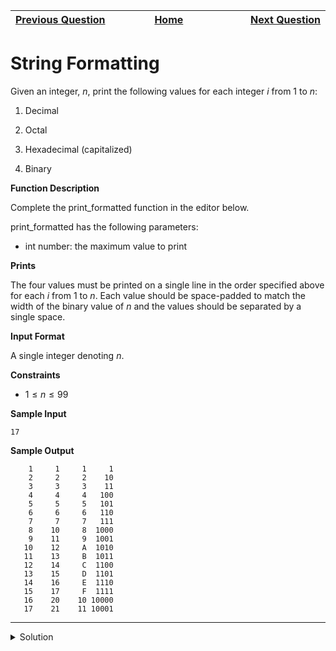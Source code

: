 | <img width=1000>[Previous Question](https://github.com/Kevin-Lago/python-hackerrank-solutions/tree/main/src/python/strings/designer_door_mat)</img> | <img width=1000>[Home](https://github.com/Kevin-Lago/python-hackerrank-solutions)</img> | <img width=1000>[Next Question](https://github.com/Kevin-Lago/python-hackerrank-solutions/tree/main/src/python/strings/alphabet_rangoli)</img> |
|:---|:---:|---:|

# String Formatting

Given an integer, $n$, print the following values for each integer $i$ from $1$ to $n$:

1. Decimal

2. Octal

3. Hexadecimal (capitalized)

4. Binary

__Function Description__

Complete the print_formatted function in the editor below.

print_formatted has the following parameters:

- int number: the maximum value to print

__Prints__

The four values must be printed on a single line in the order specified above for each $i$ from $1$ to $n$. Each value should be space-padded to match the width of the binary value of $n$ and the values should be separated by a single space.

__Input Format__

A single integer denoting $n$.

__Constraints__

- $1 \le n \le 99$

__Sample Input__

```
17
```

__Sample Output__

```
    1     1     1     1
    2     2     2    10
    3     3     3    11
    4     4     4   100
    5     5     5   101
    6     6     6   110
    7     7     7   111
    8    10     8  1000
    9    11     9  1001
   10    12     A  1010
   11    13     B  1011
   12    14     C  1100
   13    15     D  1101
   14    16     E  1110
   15    17     F  1111
   16    20    10 10000
   17    21    11 10001
```

---

<details><summary>Solution</summary>
    
```python
def print_formatted(number):
    w = len("{0:b}".format(number))

    for i in range(1, number + 1):
        print("{0:{w}d} {0:{w}o} {0:{w}X} {0:{w}b}".format(i, w=w))


if __name__ == '__main__':
    n = int(input())
    print_formatted(n)
```
</details>
